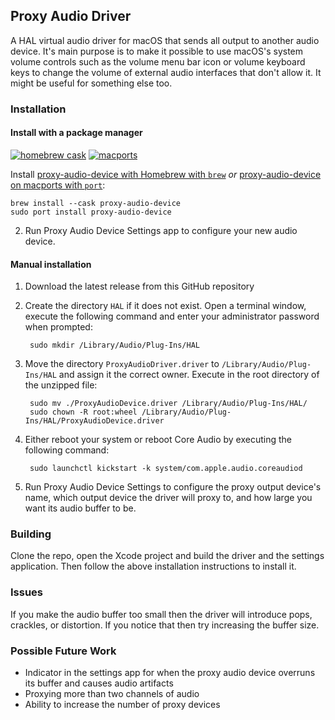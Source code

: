 ## Proxy Audio Driver

A HAL virtual audio driver for macOS that sends all output to another audio device. It's main purpose is to make it possible to use macOS's system volume controls such as the volume menu bar icon or volume keyboard keys to change the volume of external audio interfaces that don't allow it. It might be useful for something else too.

### Installation

#### Install with a package manager

[![homebrew cask](https://img.shields.io/homebrew/cask/v/proxy-audio-device)](https://formulae.brew.sh/cask/proxy-audio-device)
[![macports](https://img.shields.io/badge/dynamic/json?url=https%3A%2F%2Fports.macports.org%2Fapi%2Fv1%2Fports%2Fproxy-audio-device%2F&query=%24.version&label=macports)](https://ports.macports.org/port/proxy-audio-device/)

Install [proxy-audio-device with Homebrew with `brew`](https://formulae.brew.sh/cask/proxy-audio-device)
_or_ [proxy-audio-device on macports with `port`](https://ports.macports.org/port/proxy-audio-device/):

    brew install --cask proxy-audio-device
    sudo port install proxy-audio-device

2. Run Proxy Audio Device Settings app to configure your new audio device.


#### Manual installation
1. Download the latest release from this GitHub repository

2. Create the directory `HAL` if it does not exist. Open a terminal window, execute the following command and enter your administrator password when prompted:

        sudo mkdir /Library/Audio/Plug-Ins/HAL

3. Move the directory `ProxyAudioDriver.driver` to `/Library/Audio/Plug-Ins/HAL` and assign it the correct owner. Execute in the root directory of the unzipped file:

        sudo mv ./ProxyAudioDevice.driver /Library/Audio/Plug-Ins/HAL/
        sudo chown -R root:wheel /Library/Audio/Plug-Ins/HAL/ProxyAudioDevice.driver

4. Either reboot your system or reboot Core Audio by executing the following command:

        sudo launchctl kickstart -k system/com.apple.audio.coreaudiod

5. Run Proxy Audio Device Settings to configure the proxy output device's name, which output device the driver will proxy to, and how large you want its audio buffer to be.

### Building

Clone the repo, open the Xcode project and build the driver and the settings application. Then follow the above installation instructions to install it.


### Issues

If you make the audio buffer too small then the driver will introduce pops, crackles, or distortion. If you notice that then try increasing the buffer size.


### Possible Future Work

- Indicator in the settings app for when the proxy audio device overruns its buffer and causes audio artifacts
- Proxying more than two channels of audio
- Ability to increase the number of proxy devices

